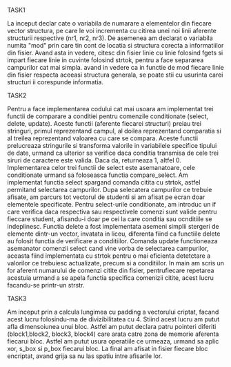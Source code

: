 TASK1

La inceput declar cate o variabila de numarare a elementelor din fiecare vector structura, pe care le voi incrementa cu citirea unei noi linii aferente structurii respective (nr1, nr2, nr3). De asemenea am declarat o variabila numita "mod" prin care tin cont de locatia si structura corecta a informatiilor din fisier. Avand asta in vedere, citesc din fisier linie cu linie folosind fgets si impart fiecare linie in cuvinte folosind strtok, pentru a face separarea campurilor cat mai simpla. avand in vedere ca in functie de mod fiecare linie din fisier respecta aceeasi structura generala, se poate stii cu usurinta carei structuri ii corespunde informatia.

TASK2

Pentru a face implementarea codului cat mai usoara am implementat trei functii de comparare a conditiei pentru comenzile conditionate (select, delete, update). Aceste functii (aferente fiecarei structuri) preiau trei stringuri, primul reprezentand campul, al doilea reprezentand comparatia si al treilea reprezentand valoarea cu care se compara. Aceste functii prelucreaza stringurile si transforma valorile in variabilele specifice tipului de date, urmand ca ulterior sa verifice daca conditia transmisa de cele trei siruri de caractere este valida. Daca da, returneaza 1, altfel 0.
Implementarea celor trei functii de select este asemanatoare, cele conditionate urmand sa foloseasca functia compare_select. Am implementat functia select spargand comanda citita cu strtok, astfel permitand selectarea campurilor. Dupa selecatera campurilor ce trebuie afisate, am parcurs tot vectorul de studenti si am afisat pe ecran doar elementele specificate. Pentru select-urile conditionate, am introduc un if care verifica daca respectiva sau respectivele comenzi sunt valide pentru fieccare student, afisandu-i doar pe cei la care conditia sau ocnditiile se indeplinesc.
Functia delete a fost implementata asemeni simplii stergeri de elemente dintr-un vector, invatata in liceu, diferenta fiind ca functiile delete au folosit functia de verificare a conditiilor.
Comanda update functioneaza asemanator comenzii select cand vine vorba de selectarea campurilor, aceasta fiind implementata cu strtok pentru o mai eficienta detetctare a valorilor ce trebuiesc actualizate, precum si a conditiilor.
In main am scris un for aferent numarului de comenzi citite din fisier, pentrufiecare repetarea  acestuia urmand a se apela functia specifica comenizii citite, acest lucru facandu-se printr-un strstr.
    
TASK3

Am inceput prin a calcula lungimea cu padding a vectorului criptat, facand acest lucru folosindu-ma de divizibilitatea cu 4. Stiind acest lucru am putut afla dimensoiunea unui bloc. Astfel am putut declara patru pointeri diferiti (block1,block2, block3, block4) care arata catre zona de memorie aferenta fiecarui bloc. Astfel am putut usura operatiile ce urmeaza, urmand sa aplic xor, s_box si p_box fiecarui bloc. La final am afisat in fisier fiecare bloc encriptat, avand grija sa nu las spatiu intre afisarile lor.
